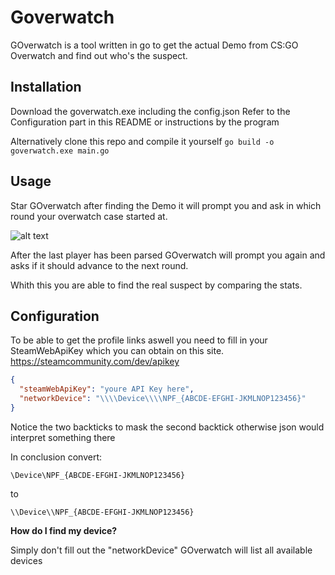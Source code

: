 # Goverwatch
GOverwatch is a tool written in go to get the actual Demo from CS:GO Overwatch and find out who's the suspect.

## Installation
Download the goverwatch.exe including the config.json
Refer to the Configuration part in this README or instructions by the program

Alternatively clone this repo and compile it yourself
```go build -o goverwatch.exe main.go```

## Usage
Star GOverwatch after finding the Demo it will prompt you and ask in which round your overwatch case started at.

![alt text](https://i.imgur.com/lbsgVlp.png "GOverwatch Demo 01")

After the last player has been parsed GOverwatch will prompt you again and asks if it should advance to the next round.

Whith this you are able to find the real suspect by comparing the stats.

## Configuration
To be able to get the profile links aswell you need to fill in your SteamWebApiKey which you can obtain on this site.
https://steamcommunity.com/dev/apikey
```json
{
  "steamWebApiKey": "youre API Key here",
  "networkDevice": "\\\\Device\\\\NPF_{ABCDE-EFGHI-JKMLNOP123456}"
}
```
Notice the two backticks to mask the second backtick otherwise json would interpret something there

In conclusion convert:

```\Device\NPF_{ABCDE-EFGHI-JKMLNOP123456}```

to

```\\Device\\NPF_{ABCDE-EFGHI-JKMLNOP123456}```

**How do I find my device?**

Simply don't fill out the "networkDevice" GOverwatch will list all available devices